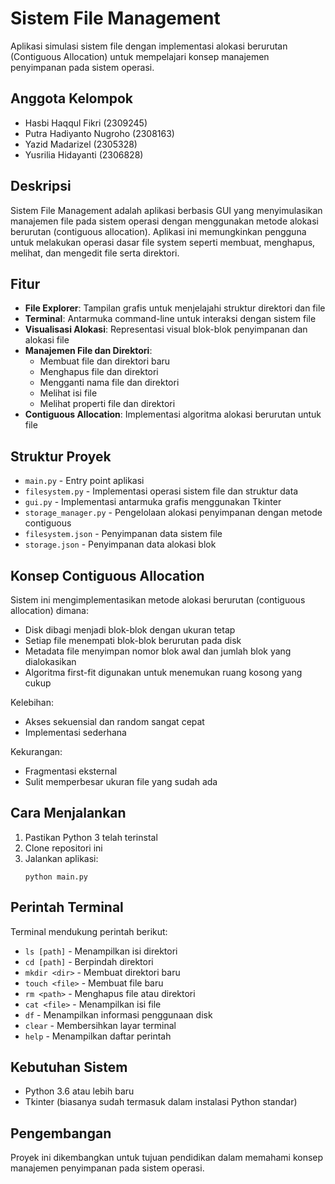 # Sistem File Management
Aplikasi simulasi sistem file dengan implementasi alokasi berurutan (Contiguous Allocation) untuk mempelajari konsep manajemen penyimpanan pada sistem operasi.

## Anggota Kelompok
- Hasbi Haqqul Fikri (2309245)
- Putra Hadiyanto Nugroho (2308163)
- Yazid Madarizel (2305328)
- Yusrilia Hidayanti (2306828)

## Deskripsi

Sistem File Management adalah aplikasi berbasis GUI yang menyimulasikan manajemen file pada sistem operasi dengan menggunakan metode alokasi berurutan (contiguous allocation). Aplikasi ini memungkinkan pengguna untuk melakukan operasi dasar file system seperti membuat, menghapus, melihat, dan mengedit file serta direktori.

## Fitur

- **File Explorer**: Tampilan grafis untuk menjelajahi struktur direktori dan file
- **Terminal**: Antarmuka command-line untuk interaksi dengan sistem file
- **Visualisasi Alokasi**: Representasi visual blok-blok penyimpanan dan alokasi file
- **Manajemen File dan Direktori**:
  - Membuat file dan direktori baru
  - Menghapus file dan direktori
  - Mengganti nama file dan direktori
  - Melihat isi file
  - Melihat properti file dan direktori
- **Contiguous Allocation**: Implementasi algoritma alokasi berurutan untuk file

## Struktur Proyek

- `main.py` - Entry point aplikasi
- `filesystem.py` - Implementasi operasi sistem file dan struktur data
- `gui.py` - Implementasi antarmuka grafis menggunakan Tkinter
- `storage_manager.py` - Pengelolaan alokasi penyimpanan dengan metode contiguous
- `filesystem.json` - Penyimpanan data sistem file
- `storage.json` - Penyimpanan data alokasi blok

## Konsep Contiguous Allocation

Sistem ini mengimplementasikan metode alokasi berurutan (contiguous allocation) dimana:

- Disk dibagi menjadi blok-blok dengan ukuran tetap
- Setiap file menempati blok-blok berurutan pada disk
- Metadata file menyimpan nomor blok awal dan jumlah blok yang dialokasikan
- Algoritma first-fit digunakan untuk menemukan ruang kosong yang cukup

Kelebihan:
- Akses sekuensial dan random sangat cepat
- Implementasi sederhana

Kekurangan:
- Fragmentasi eksternal
- Sulit memperbesar ukuran file yang sudah ada

## Cara Menjalankan

1. Pastikan Python 3 telah terinstal
2. Clone repositori ini
3. Jalankan aplikasi:
   ```
   python main.py
   ```

## Perintah Terminal

Terminal mendukung perintah berikut:
- `ls [path]` - Menampilkan isi direktori
- `cd [path]` - Berpindah direktori
- `mkdir <dir>` - Membuat direktori baru
- `touch <file>` - Membuat file baru
- `rm <path>` - Menghapus file atau direktori
- `cat <file>` - Menampilkan isi file
- `df` - Menampilkan informasi penggunaan disk
- `clear` - Membersihkan layar terminal
- `help` - Menampilkan daftar perintah

## Kebutuhan Sistem

- Python 3.6 atau lebih baru
- Tkinter (biasanya sudah termasuk dalam instalasi Python standar)

## Pengembangan

Proyek ini dikembangkan untuk tujuan pendidikan dalam memahami konsep manajemen penyimpanan pada sistem operasi.
